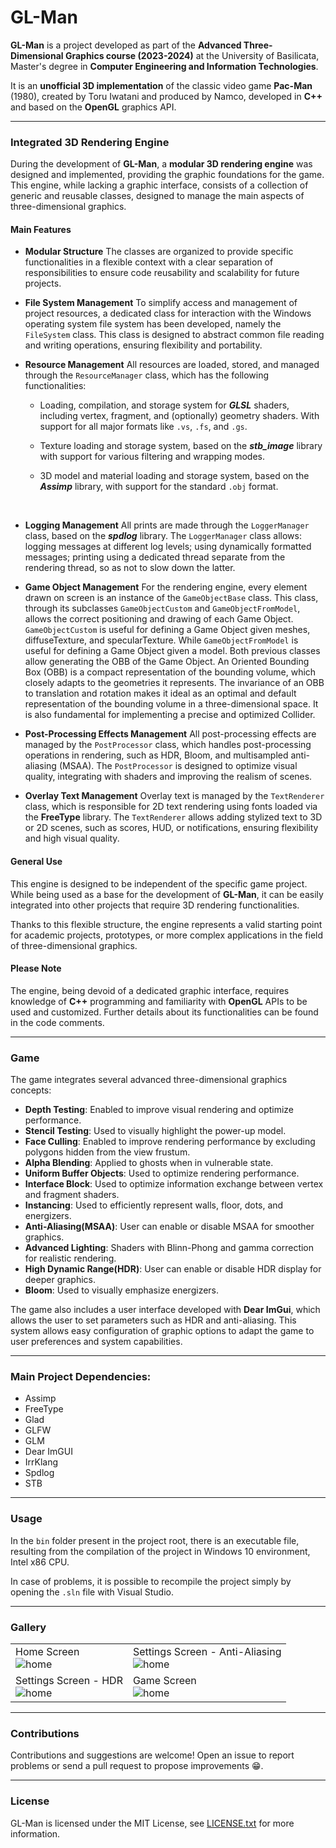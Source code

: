 # GL-Man

**GL-Man** is a project developed as part of the **Advanced Three-Dimensional Graphics course (2023-2024)** at the University of Basilicata, Master's degree in **Computer Engineering and Information Technologies**.

It is an **unofficial 3D implementation** of the classic video game **Pac-Man** (1980), created by Toru Iwatani and produced by Namco, developed in **C++** and based on the **OpenGL** graphics API.

---

### **Integrated 3D Rendering Engine**

During the development of **GL-Man**, a **modular 3D rendering engine** was designed and implemented, providing the graphic foundations for the game. This engine, while lacking a graphic interface, consists of a collection of generic and reusable classes, designed to manage the main aspects of three-dimensional graphics.

#### **Main Features**

- **Modular Structure**
  The classes are organized to provide specific functionalities in a flexible context with a clear separation of responsibilities to ensure code reusability and scalability for future projects. 
  <br />

- **File System Management**
  To simplify access and management of project resources, a dedicated class for interaction with the Windows operating system file system has been developed, namely the `FileSystem` class. 
  This class is designed to abstract common file reading and writing operations, ensuring flexibility and portability.
  <br />

- **Resource Management**
  All resources are loaded, stored, and managed through the `ResourceManager` class, which has the following functionalities:

  - Loading, compilation, and storage system for ***GLSL*** shaders, including vertex, fragment, and (optionally) geometry shaders. With support for all major formats like `.vs`, `.fs`, and `.gs`.
  
  - Texture loading and storage system, based on the ***stb_image*** library with support for various filtering and wrapping modes.
  
  - 3D model and material loading and storage system, based on the ***Assimp*** library, with support for the standard `.obj` format.
  <br />

- **Logging Management**
  All prints are made through the `LoggerManager` class, based on the ***spdlog*** library. The `LoggerManager` class allows: logging messages at different log levels; using dynamically formatted messages; printing using a dedicated thread separate from the rendering thread, so as not to slow down the latter.
  <br />

- **Game Object Management**
  For the rendering engine, every element drawn on screen is an instance of the `GameObjectBase` class. 
  This class, through its subclasses `GameObjectCustom` and `GameObjectFromModel`, allows the correct positioning and drawing of each Game Object. 
  `GameObjectCustom` is useful for defining a Game Object given meshes, diffuseTexture, and specularTexture. While `GameObjectFromModel` is useful for defining a Game Object given a model. 
  Both previous classes allow generating the OBB of the Game Object. An Oriented Bounding Box (OBB) is a compact representation of the bounding volume, which closely adapts to the geometries it represents. The invariance of an OBB to translation and rotation makes it ideal as an optimal and default representation of the bounding volume in a three-dimensional space. It is also fundamental for implementing a precise and optimized Collider.
  <br />

- **Post-Processing Effects Management**
  All post-processing effects are managed by the `PostProcessor` class, which handles post-processing operations in rendering, such as HDR, Bloom, and multisampled anti-aliasing (MSAA). 
  The `PostProcessor` is designed to optimize visual quality, integrating with shaders and improving the realism of scenes.
  <br />

- **Overlay Text Management**
  Overlay text is managed by the `TextRenderer` class, which is responsible for 2D text rendering using fonts loaded via the **FreeType** library. 
  The `TextRenderer` allows adding stylized text to 3D or 2D scenes, such as scores, HUD, or notifications, ensuring flexibility and high visual quality.
  <br />

#### **General Use**

This engine is designed to be independent of the specific game project. While being used as a base for the development of **GL-Man**, it can be easily integrated into other projects that require 3D rendering functionalities.

Thanks to this flexible structure, the engine represents a valid starting point for academic projects, prototypes, or more complex applications in the field of three-dimensional graphics.

#### **Please Note**

The engine, being devoid of a dedicated graphic interface, requires knowledge of **C++** programming and familiarity with **OpenGL** APIs to be used and customized. Further details about its functionalities can be found in the code comments.

---

### **Game**

The game integrates several advanced three-dimensional graphics concepts:

- **Depth Testing**: Enabled to improve visual rendering and optimize performance.
- **Stencil Testing**: Used to visually highlight the power-up model.
- **Face Culling**: Enabled to improve rendering performance by excluding polygons hidden from the view frustum.
- **Alpha Blending**: Applied to ghosts when in vulnerable state.
- **Uniform Buffer Objects**: Used to optimize rendering performance.
- **Interface Block**: Used to optimize information exchange between vertex and fragment shaders.
- **Instancing**: Used to efficiently represent walls, floor, dots, and energizers.
- **Anti-Aliasing(MSAA)**: User can enable or disable MSAA for smoother graphics.
- **Advanced Lighting**: Shaders with Blinn-Phong and gamma correction for realistic rendering.
- **High Dynamic Range(HDR)**: User can enable or disable HDR display for deeper graphics.
- **Bloom**: Used to visually emphasize energizers.

The game also includes a user interface developed with **Dear ImGui**, which allows the user to set parameters such as HDR and anti-aliasing. 
This system allows easy configuration of graphic options to adapt the game to user preferences and system capabilities.

---

### Main Project Dependencies:

- Assimp
- FreeType
- Glad
- GLFW
- GLM
- Dear ImGUI
- IrrKlang
- Spdlog
- STB

---

### **Usage**

In the `bin` folder present in the project root, there is an executable file, resulting from the compilation of the project in Windows 10 environment, Intel x86 CPU.

In case of problems, it is possible to recompile the project simply by opening the `.sln` file with Visual Studio.

---

### **Gallery**

|  |  |
|--|--|
| Home Screen <BR>![home](./res/screenshots/screenshot_home.png) | Settings Screen - Anti-Aliasing <BR>![home](./res/screenshots/screenshot_settings_anti-aliasing.png) |
|Settings Screen - HDR <BR>![home](./res/screenshots/screenshot_settings_hdr.png) | Game Screen <BR>![home](./res/screenshots/screenshot_game.png) |

---

### **Contributions**

Contributions and suggestions are welcome! Open an issue to report problems or send a pull request to propose improvements 😁.

---

### **License**

GL-Man is licensed under the MIT License, see [LICENSE.txt](./LICENSE.txt) for more information.
